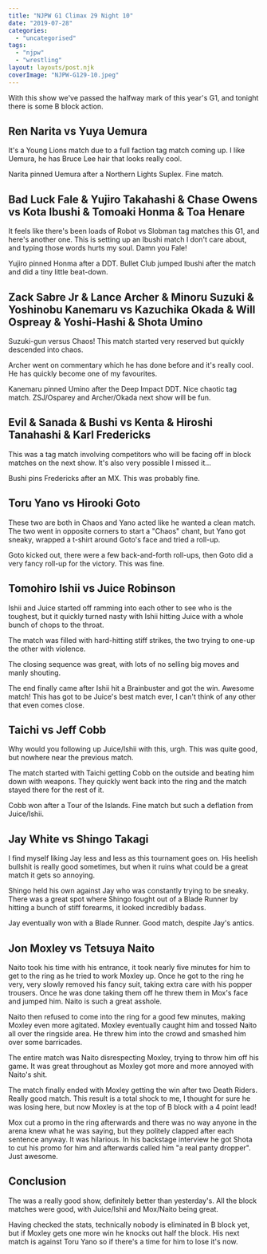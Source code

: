 ```yaml
---
title: "NJPW G1 Climax 29 Night 10"
date: "2019-07-28"
categories: 
  - "uncategorised"
tags: 
  - "njpw"
  - "wrestling"
layout: layouts/post.njk
coverImage: "NJPW-G129-10.jpeg"
---
```


With this show we've passed the halfway mark of this year's G1, and tonight there is some B block action.

## Ren Narita vs Yuya Uemura

It's a Young Lions match due to a full faction tag match coming up. I like Uemura, he has Bruce Lee hair that looks really cool.

Narita pinned Uemura after a Northern Lights Suplex. Fine match.

## Bad Luck Fale & Yujiro Takahashi & Chase Owens vs Kota Ibushi & Tomoaki Honma & Toa Henare

It feels like there's been loads of Robot vs Slobman tag matches this G1, and here's another one. This is setting up an Ibushi match I don't care about, and typing those words hurts my soul. Damn you Fale!

Yujiro pinned Honma after a DDT. Bullet Club jumped Ibushi after the match and did a tiny little beat-down.

## Zack Sabre Jr & Lance Archer & Minoru Suzuki & Yoshinobu Kanemaru vs Kazuchika Okada & Will Ospreay & Yoshi-Hashi & Shota Umino

Suzuki-gun versus Chaos! This match started very reserved but quickly descended into chaos.

Archer went on commentary which he has done before and it's really cool. He has quickly become one of my favourites.

Kanemaru pinned Umino after the Deep Impact DDT. Nice chaotic tag match. ZSJ/Osparey and Archer/Okada next show will be fun.

## Evil & Sanada & Bushi vs Kenta & Hiroshi Tanahashi & Karl Fredericks

This was a tag match involving competitors who will be facing off in block matches on the next show. It's also very possible I missed it...

Bushi pins Fredericks after an MX. This was probably fine.

## Toru Yano vs Hirooki Goto

These two are both in Chaos and Yano acted like he wanted a clean match. The two went in opposite corners to start a "Chaos" chant, but Yano got sneaky, wrapped a t-shirt around Goto's face and tried a roll-up.

Goto kicked out, there were a few back-and-forth roll-ups, then Goto did a very fancy roll-up for the victory. This was fine.

## Tomohiro Ishii vs Juice Robinson

Ishii and Juice started off ramming into each other to see who is the toughest, but it quickly turned nasty with Ishii hitting Juice with a whole bunch of chops to the throat.

The match was filled with hard-hitting stiff strikes, the two trying to one-up the other with violence.

The closing sequence was great, with lots of no selling big moves and manly shouting.

The end finally came after Ishii hit a Brainbuster and got the win. Awesome match! This has got to be Juice's best match ever, I can't think of any other that even comes close.

## Taichi vs Jeff Cobb

Why would you following up Juice/Ishii with this, urgh. This was quite good, but nowhere near the previous match.

The match started with Taichi getting Cobb on the outside and beating him down with weapons. They quickly went back into the ring and the match stayed there for the rest of it.

Cobb won after a Tour of the Islands. Fine match but such a deflation from Juice/Ishii.

## Jay White vs Shingo Takagi

I find myself liking Jay less and less as this tournament goes on. His heelish bullshit is really good sometimes, but when it ruins what could be a great match it gets so annoying.

Shingo held his own against Jay who was constantly trying to be sneaky. There was a great spot where Shingo fought out of a Blade Runner by hitting a bunch of stiff forearms, it looked incredibly badass.

Jay eventually won with a Blade Runner. Good match, despite Jay's antics.

## Jon Moxley vs Tetsuya Naito

Naito took his time with his entrance, it took nearly five minutes for him to get to the ring as he tried to work Moxley up. Once he got to the ring he very, very slowly removed his fancy suit, taking extra care with his popper trousers. Once he was done taking them off he threw them in Mox's face and jumped him. Naito is such a great asshole.

Naito then refused to come into the ring for a good few minutes, making Moxley even more agitated. Moxley eventually caught him and tossed Naito all over the ringside area. He threw him into the crowd and smashed him over some barricades.

The entire match was Naito disrespecting Moxley, trying to throw him off his game. It was great throughout as Moxley got more and more annoyed with Naito's shit.

The match finally ended with Moxley getting the win after two Death Riders. Really good match. This result is a total shock to me, I thought for sure he was losing here, but now Moxley is at the top of B block with a 4 point lead!

Mox cut a promo in the ring afterwards and there was no way anyone in the arena knew what he was saying, but they politely clapped after each sentence anyway. It was hilarious. In his backstage interview he got Shota to cut his promo for him and afterwards called him "a real panty dropper". Just awesome.

## Conclusion

The was a really good show, definitely better than yesterday's. All the block matches were good, with Juice/Ishii and Mox/Naito being great.

Having checked the stats, technically nobody is eliminated in B block yet, but if Moxley gets one more win he knocks out half the block. His next match is against Toru Yano so if there's a time for him to lose it's now.
